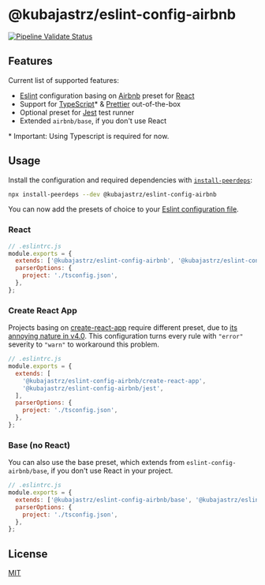 # @kubajastrz/eslint-config-airbnb

<a href="https://github.com/KubaJastrz/eslint-config/actions?query=workflow%3Amain">
  <img alt="Pipeline Validate Status" src="https://img.shields.io/github/workflow/status/KubaJastrz/eslint-config/main">
<a>

## Features

Current list of supported features:

- [Eslint][] configuration basing on [Airbnb][] preset for [React][]
- Support for [TypeScript][]\* & [Prettier][] out-of-the-box
- Optional preset for [Jest][] test runner
- Extended `airbnb/base`, if you don't use React

\* Important: Using Typescript is required for now.

## Usage

Install the configuration and required dependencies with [`install-peerdeps`][install-peerdeps]:

```bash
npx install-peerdeps --dev @kubajastrz/eslint-config-airbnb
```

You can now add the presets of choice to your [Eslint configuration file][].

### React

```js
// .eslintrc.js
module.exports = {
  extends: ['@kubajastrz/eslint-config-airbnb', '@kubajastrz/eslint-config-airbnb/jest'],
  parserOptions: {
    project: './tsconfig.json',
  },
};
```

### Create React App

Projects basing on [create-react-app][] require different preset, due to
[its annoying nature in v4.0](https://github.com/facebook/create-react-app/issues/9887#issuecomment-720902192).
This configuration turns every rule with `"error"` severity to `"warn"` to workaround this problem.

```js
// .eslintrc.js
module.exports = {
  extends: [
    '@kubajastrz/eslint-config-airbnb/create-react-app',
    '@kubajastrz/eslint-config-airbnb/jest',
  ],
  parserOptions: {
    project: './tsconfig.json',
  },
};
```

### Base (no React)

You can also use the base preset, which extends from `eslint-config-airbnb/base`, if you don't use
React in your project.

```js
// .eslintrc.js
module.exports = {
  extends: ['@kubajastrz/eslint-config-airbnb/base', '@kubajastrz/eslint-config-airbnb/jest'],
  parserOptions: {
    project: './tsconfig.json',
  },
};
```

## License

[MIT][license]

<!-- prettier-ignore-start -->

[airbnb]: https://npmjs.com/eslint-config-airbnb
[create-react-app]: https://create-react-app.dev/
[eslint configuration file]: https://eslint.org/docs/user-guide/configuring
[eslint]: https://eslint.org/
[install-peerdeps]: https://www.npmjs.com/package/install-peerdeps
[jest]: https://jestjs.io/
[license]: https://github.com/KubaJastrz/eslint-config/blob/master/LICENSE
[prettier]: https://prettier.io/
[react]: https://reactjs.org/
[typescript]: https://www.typescriptlang.org/

<!-- prettier-ignore-end -->
